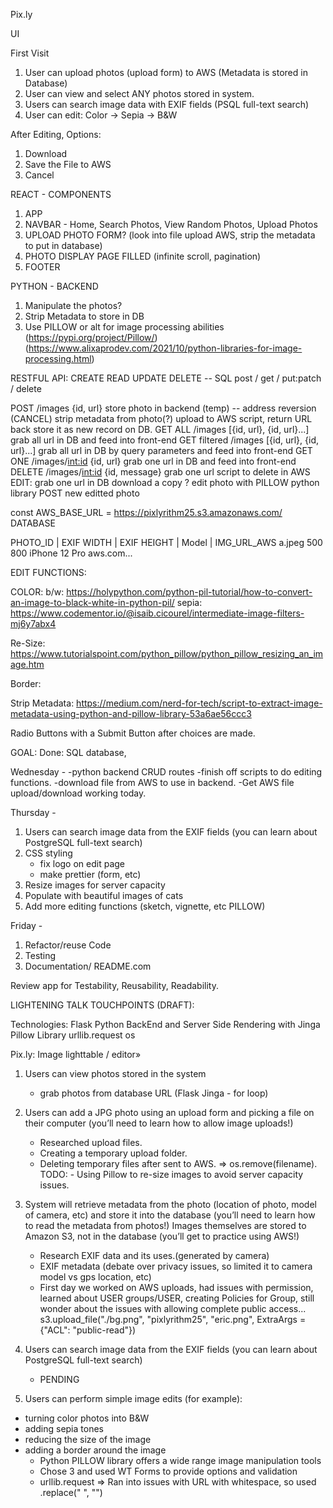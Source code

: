 Pix.ly

UI

First Visit

1. User can upload photos (upload form) to AWS (Metadata is stored in Database)
2. User can view and select ANY photos stored in system.
3. Users can search image data with EXIF fields (PSQL full-text search)
4. User can edit: Color -> Sepia -> B&W

After Editing, Options:

1. Download
2. Save the File to AWS
3. Cancel

REACT - COMPONENTS

1. APP
2. NAVBAR - Home, Search Photos, View Random Photos, Upload Photos
3. UPLOAD PHOTO FORM? (look into file upload AWS, strip the metadata to put in database)
4. PHOTO DISPLAY PAGE FILLED (infinite scroll, pagination)
5. FOOTER

PYTHON - BACKEND

1. Manipulate the photos?
2. Strip Metadata to store in DB
3. Use PILLOW or alt for image processing abilities (https://pypi.org/project/Pillow/)(https://www.alixaprodev.com/2021/10/python-libraries-for-image-processing.html)

RESTFUL API: CREATE READ UPDATE DELETE -- SQL
post / get / put:patch / delete

POST /images {id, url}
store photo in backend (temp) -- address reversion (CANCEL)
strip metadata from photo(?)
upload to AWS script, return URL back
store it as new record on DB.
GET ALL /images [{id, url}, {id, url}...]
grab all url in DB and feed into front-end
GET filtered /images [{id, url}, {id, url}...]
grab all url in DB by query parameters and feed into front-end
GET ONE /images/<int:id> {id, url}
grab one url in DB and feed into front-end
DELETE /images/<int:id> {id, message}
grab one url
script to delete in AWS
EDIT:
grab one url in DB
download a copy ?
edit photo with PILLOW python library
POST new editted photo

<!-- ** OPTIONAL - PUT/PATCH   /images/<int:id> -- add edited photo as separate file? (PUT? - optional)
    grab one url in DB
    download a copy ?
    edit photo with PILLOW python library  -->

const AWS_BASE_URL = https://pixlyrithm25.s3.amazonaws.com/
DATABASE

PHOTO_ID | EXIF WIDTH | EXIF HEIGHT | Model | IMG_URL_AWS
a.jpeg 500 800 iPhone 12 Pro aws.com...

EDIT FUNCTIONS:

COLOR:
b/w: https://holypython.com/python-pil-tutorial/how-to-convert-an-image-to-black-white-in-python-pil/
sepia: https://www.codementor.io/@isaib.cicourel/intermediate-image-filters-mj6y7abx4

Re-Size: https://www.tutorialspoint.com/python_pillow/python_pillow_resizing_an_image.htm

Border:

Strip Metadata: https://medium.com/nerd-for-tech/script-to-extract-image-metadata-using-python-and-pillow-library-53a6ae56ccc3

Radio Buttons with a Submit Button after choices are made.

GOAL:
Done: SQL database,

Wednesday -
-python backend CRUD routes
-finish off scripts to do editing functions.
-download file from AWS to use in backend.
-Get AWS file upload/download working today.



Thursday -
1. Users can search image data from the EXIF fields (you can learn about PostgreSQL full-text search)
2. CSS styling
    - fix logo on edit page
    - make prettier (form, etc)
3. Resize images for server capacity
4. Populate with beautiful images of cats
5. Add more editing functions (sketch, vignette, etc PILLOW)


Friday -
1. Refactor/reuse Code
2. Testing
3. Documentation/ README.com

Review app for Testability, Reusability, Readability. 


LIGHTENING TALK TOUCHPOINTS (DRAFT):

Technologies:
Flask Python BackEnd and Server Side Rendering with Jinga
Pillow Library
urllib.request
os

Pix.ly: Image lighttable / editor»
1. Users can view photos stored in the system
    - grab photos from database URL (Flask Jinga - for loop)

2. Users can add a JPG photo using an upload form and picking a file on their computer (you’ll need to learn how to allow image uploads!)
    - Researched upload files.
    - Creating a temporary upload folder.
    - Deleting temporary files after sent to AWS.  => os.remove(filename).
TODO: - Using Pillow to re-size images to avoid server capacity issues.

3. System will retrieve metadata from the photo (location of photo, model of camera, etc) and store it into the database (you’ll need to learn how to read the metadata from photos!)
Images themselves are stored to Amazon S3, not in the database (you’ll get to practice using AWS!)
    - Research EXIF data and its uses.(generated by camera)
    - EXIF metadata (debate over privacy issues, so limited it to camera model vs gps location, etc)
    - First day we worked on AWS uploads, had issues with permission, learned about USER groups/USER,   creating Policies for Group, still wonder about the issues with allowing complete public access...
        s3.upload_file("./bg.png", "pixlyrithm25", "eric.png", ExtraArgs = {"ACL": "public-read"})

4. Users can search image data from the EXIF fields (you can learn about PostgreSQL full-text search)
    - PENDING

5. Users can perform simple image edits (for example):
- turning color photos into B&W
- adding sepia tones
- reducing the size of the image
- adding a border around the image
    - Python PILLOW library offers a wide range image manipulation tools
    - Chose 3 and used WT Forms to provide options and validation
    - urllib.request => Ran into issues with URL with whitespace, so used .replace(" ", "")

